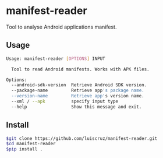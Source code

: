 # manifest-reader
Tool to analyse Android applications manifest.

## Usage

```bash
Usage: manifest-reader [OPTIONS] INPUT

  Tool to read Android manifests. Works with APK files.

Options:
  --android-sdk-version  Retrieve Android SDK version.
  --package-name         Retrieve app's package name.
  --version-name         Retrieve app's version name.
  --xml / --apk          specify input type
  --help                 Show this message and exit.
```

## Install

```bash
$git clone https://github.com/luiscruz/manifest-reader.git
$cd manifest-reader
$pip install .
```
